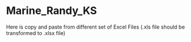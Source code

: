 # Marine_Randy_KS
Here is copy and paste from different set of Excel Files (.xls file should be transformed to .xlsx file)
